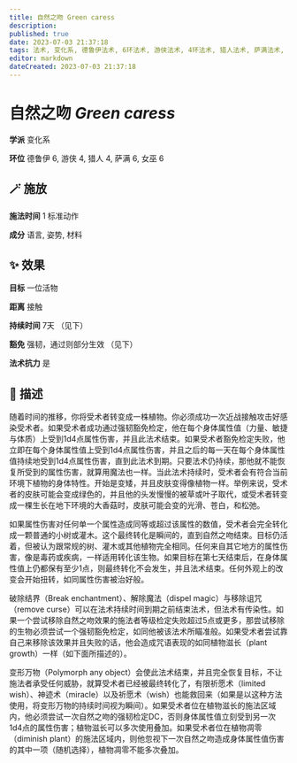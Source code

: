```yaml
---
title: 自然之吻 Green caress
description: 
published: true
date: 2023-07-03 21:37:18
tags: 法术, 变化系, 德鲁伊法术, 6环法术, 游侠法术, 4环法术, 猎人法术, 萨满法术, 女巫法术
editor: markdown
dateCreated: 2023-07-03 21:37:18
---
```


# **自然之吻** *Green caress*

**学派** 变化系 

**环位** 德鲁伊 6, 游侠 4, 猎人 4, 萨满 6, 女巫 6

## 🪄 施放

**施法时间** 1 标准动作

**成分** 语言, 姿势, 材料

## ✨ 效果 

**目标** 一位活物 

**距离** 接触  

**持续时间** 7天 （见下） 

**豁免** 强韧，通过则部分生效 （见下）

**法术抗力** 是

## 📖 描述

随着时间的推移，你将受术者转变成一株植物。你必须成功一次近战接触攻击好感染受术者。如果受术者成功通过强韧豁免检定，他在每个身体属性值（力量、敏捷与体质）上受到1d4点属性伤害，并且此法术结束。如果受术者豁免检定失败，他立即在每个身体属性值上受到1d4点属性伤害，并且之后的每一天在每个身体属性值持续地受到1d4点属性伤害，直到此法术到期。只要法术仍持续，那他就不能恢复所受到的属性伤害，就算用魔法也一样。当此法术持续时，受术者会有符合当前环境下植物的身体特性。开始是变矮，并且皮肤变得像植物一样。举例来说，受术者的皮肤可能会变成绿色的，并且他的头发慢慢的被草或叶子取代，或受术者转变成一棵生长在地下环境的大香菇时，皮肤可能会变的光滑、苍白，和松弛。

如果属性伤害对任何单一个属性造成同等或超过该属性的数值，受术者会完全转化成一颗普通的小树或灌木。这个最终转化是瞬间的，直到自然之吻结束。目标仍活着，但被认为跟常规的树、灌木或其他植物完全相同。任何来自其它地方的属性伤害，像是毒药或疾病，一样适用转化该生物。如果目标在第七天结束后，在身体属性值上仍都保有至少1点，则最终转化不会发生，并且法术结束。任何外观上的改变会开始扭转，如同属性伤害被治好般。

破除结界（Break enchantment）、解除魔法（dispel magic）与移除诅咒（remove curse）可以在法术持续时间到期之前结束法术，但法术有传染性。如果一个尝试移除自然之吻效果的施法者等级检定失败超过5点或更多，那尝试移除的生物必须尝试一个强韧豁免检定，如同他被该法术所瞄准般。如果受术者尝试靠自己来移除该效果并且失败的话，他会造成咒语表现的如同植物滋长（plant growth）一样（如下面所描述的）。

变形万物（Polymorph any object）会使此法术结束，并且完全恢复目标，不让施法者承受任何威胁，就算受术者已经被最终转化了，有限祈愿术（limited wish）、神迹术（miracle）以及祈愿术（wish）也能救回来（如果是以这种方法使用，将变形万物的持续时间视为瞬间）。如果受术者位在植物滋长的施法区域内，他必须尝试一次自然之吻的强韧检定DC，否则身体属性值立刻受到另一次1d4点的属性伤害；植物滋长可以多次使用叠加。如果受术者位在植物凋零（diminish plant）的施法区域内，则他忽视下一次自然之吻造成身体属性值伤害的其中一项（随机选择），植物凋零不能多次叠加。
    